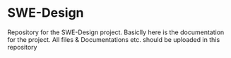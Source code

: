 # SWE-Design
Repository for the SWE-Design project.
Basiclly here is the documentation for the project.
All files & Documentations etc. should be uploaded in this repository


